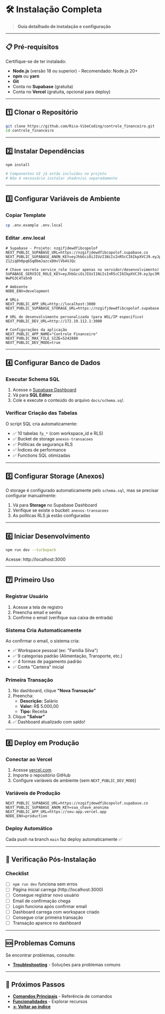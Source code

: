 # 🛠️ Instalação Completa

> **Guia detalhado de instalação e configuração**

---

## 📋 Pré-requisitos

Certifique-se de ter instalado:

- **Node.js** (versão 18 ou superior) - Recomendado: Node.js 20+
- **npm** ou **yarn**
- **Git**
- Conta no **Supabase** (gratuita)
- Conta no **Vercel** (gratuita, opcional para deploy)

---

## 1️⃣ Clonar o Repositório

```bash
git clone https://github.com/Rica-VibeCoding/controle_financeiro.git
cd controle_financeiro
```

---

## 2️⃣ Instalar Dependências

```bash
npm install

# Componentes UI já estão incluídos no projeto
# Não é necessário instalar shadcn/ui separadamente
```

---

## 3️⃣ Configurar Variáveis de Ambiente

### Copiar Template

```bash
cp .env.example .env.local
```

### Editar .env.local

```env
# Supabase - Projeto: nzgifjdewdfibcopolof
NEXT_PUBLIC_SUPABASE_URL=https://nzgifjdewdfibcopolof.supabase.co
NEXT_PUBLIC_SUPABASE_ANON_KEY=eyJhbGciOiJIUzI1NiIsInR5cCI6IkpXVCJ9.eyJpc3MiOiJzdXBhYmFzZSIsInJlZiI6Im56Z2lmamRld2RmaWJjb3BvbG9mIiwicm9sZSI6ImFub24iLCJpYXQiOjE3NDc0NjA4NDAsImV4cCI6MjA2MzAzNjg0MH0.O7MKZNx_Cd-Z12iq8h0pq6Sq0bmJazcxDHvlVb4VJQc

# Chave secreta service_role (usar apenas no servidor/desenvolvimento)
SUPABASE_SERVICE_ROLE_KEY=eyJhbGciOiJIUzI1NiIsInR5cCI6IkpXVCJ9.eyJpc3MiOiJzdXBhYmFzZSIsInJlZiI6Im56Z2lmamRld2RmaWJjb3BvbG9mIiwicm9sZSI6InNlcnZpY2Vfcm9sZSIsImlhdCI6MTc0NzQ2MDg0MCwiZXhwIjoyMDYzMDM2ODQwfQ.6D9JGbSXzQZtFSu96hA_4cTtde8C3G-WwPG3C4Ta5n0

# Ambiente
NODE_ENV=development

# URLs
NEXT_PUBLIC_APP_URL=http://localhost:3000
NEXT_PUBLIC_SUPABASE_STORAGE_URL=https://nzgifjdewdfibcopolof.supabase.co/storage/v1/object/public

# URL de desenvolvimento personalizada (para WSL/IP específico)
NEXT_PUBLIC_DEV_URL=http://172.19.112.1:3000

# Configurações da aplicação
NEXT_PUBLIC_APP_NAME="Controle Financeiro"
NEXT_PUBLIC_MAX_FILE_SIZE=5242880
NEXT_PUBLIC_DEV_MODE=true
```

---

## 4️⃣ Configurar Banco de Dados

### Executar Schema SQL

1. Acesse o [Supabase Dashboard](https://supabase.com/dashboard)
2. Vá para **SQL Editor**
3. Cole e execute o conteúdo do arquivo `docs/schema.sql`

### Verificar Criação das Tabelas

O script SQL cria automaticamente:
- ✅ 10 tabelas `fp_*` (com workspace_id e RLS)
- ✅ Bucket de storage `anexos-transacoes`
- ✅ Políticas de segurança RLS
- ✅ Índices de performance
- ✅ Functions SQL otimizadas

---

## 5️⃣ Configurar Storage (Anexos)

O storage é configurado automaticamente pelo `schema.sql`, mas se precisar configurar manualmente:

1. Vá para **Storage** no Supabase Dashboard
2. Verifique se existe o bucket: `anexos-transacoes`
3. As políticas RLS já estão configuradas

---

## 6️⃣ Iniciar Desenvolvimento

```bash
npm run dev --turbopack
```

Acesse: http://localhost:3000

---

## 7️⃣ Primeiro Uso

### Registrar Usuário

1. Acesse a tela de registro
2. Preencha email e senha
3. Confirme o email (verifique sua caixa de entrada)

### Sistema Cria Automaticamente

Ao confirmar o email, o sistema cria:
- ✅ Workspace pessoal (ex: "Família Silva")
- ✅ 9 categorias padrão (Alimentação, Transporte, etc.)
- ✅ 4 formas de pagamento padrão
- ✅ Conta "Carteira" inicial

### Primeira Transação

1. No dashboard, clique **"Nova Transação"**
2. Preencha:
   - **Descrição:** Salário
   - **Valor:** R$ 5.000,00
   - **Tipo:** Receita
3. Clique **"Salvar"**
4. ✅ Dashboard atualizado com saldo!

---

## 8️⃣ Deploy em Produção

### Conectar ao Vercel

1. Acesse [vercel.com](https://vercel.com)
2. Importe o repositório GitHub
3. Configure variáveis de ambiente (sem `NEXT_PUBLIC_DEV_MODE`)

### Variáveis de Produção

```env
NEXT_PUBLIC_SUPABASE_URL=https://nzgifjdewdfibcopolof.supabase.co
NEXT_PUBLIC_SUPABASE_ANON_KEY=sua_chave_anonima
NEXT_PUBLIC_APP_URL=https://seu-app.vercel.app
NODE_ENV=production
```

### Deploy Automático

Cada push na branch `main` faz deploy automaticamente ✅

---

## 🔧 Verificação Pós-Instalação

### Checklist

- [ ] `npm run dev` funciona sem erros
- [ ] Página inicial carrega (http://localhost:3000)
- [ ] Consegue registrar novo usuário
- [ ] Email de confirmação chega
- [ ] Login funciona após confirmar email
- [ ] Dashboard carrega com workspace criado
- [ ] Consegue criar primeira transação
- [ ] Transação aparece no dashboard

---

## 🆘 Problemas Comuns

Se encontrar problemas, consulte:
- **[Troubleshooting](TROUBLESHOOTING.md)** - Soluções para problemas comuns

---

## 🔗 Próximos Passos

- **[Comandos Principais](COMANDOS.md)** - Referência de comandos
- **[Funcionalidades](../funcionalidades/)** - Explorar recursos
- **[← Voltar ao índice](../README.txt)**

